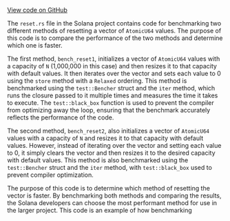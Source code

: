 [View code on GitHub](https://github.com/solana-labs/solana/blob/master/perf/benches/reset.rs)

The `reset.rs` file in the Solana project contains code for benchmarking two different methods of resetting a vector of `AtomicU64` values. The purpose of this code is to compare the performance of the two methods and determine which one is faster.

The first method, `bench_reset1`, initializes a vector of `AtomicU64` values with a capacity of `N` (1,000,000 in this case) and then resizes it to that capacity with default values. It then iterates over the vector and sets each value to 0 using the `store` method with a `Relaxed` ordering. This method is benchmarked using the `test::Bencher` struct and the `iter` method, which runs the closure passed to it multiple times and measures the time it takes to execute. The `test::black_box` function is used to prevent the compiler from optimizing away the loop, ensuring that the benchmark accurately reflects the performance of the code.

The second method, `bench_reset2`, also initializes a vector of `AtomicU64` values with a capacity of `N` and resizes it to that capacity with default values. However, instead of iterating over the vector and setting each value to 0, it simply clears the vector and then resizes it to the desired capacity with default values. This method is also benchmarked using the `test::Bencher` struct and the `iter` method, with `test::black_box` used to prevent compiler optimization.

The purpose of this code is to determine which method of resetting the vector is faster. By benchmarking both methods and comparing the results, the Solana developers can choose the most performant method for use in the larger project. This code is an example of how benchmarking 